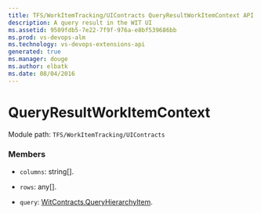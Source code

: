 ```yaml
---
title: TFS/WorkItemTracking/UIContracts QueryResultWorkItemContext API | Extensions for Visual Studio Team Services
description: A query result in the WIT UI
ms.assetid: 9509fdb5-7e22-7f9f-976a-e8bf539686bb
ms.prod: vs-devops-alm
ms.technology: vs-devops-extensions-api
generated: true
ms.manager: douge
ms.author: elbatk
ms.date: 08/04/2016
---
```


# QueryResultWorkItemContext

Module path: `TFS/WorkItemTracking/UIContracts`


### Members

* `columns`: string[]. 

* `rows`: any[]. 

* `query`: [WitContracts.QueryHierarchyItem](../../../TFS/WorkItemTracking/Contracts/QueryHierarchyItem.md). 

